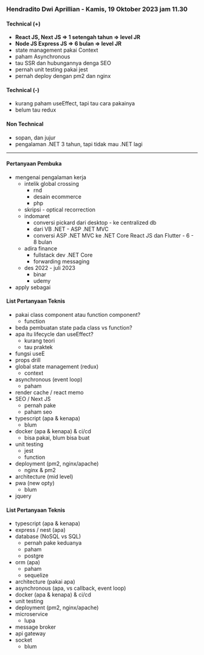 ### Hendradito Dwi Aprillian - Kamis, 19 Oktober 2023 jam 11.30

#### Technical (+) 

- **React JS, Next JS => 1 setengah tahun => level JR**  
- **Node JS Express JS => 6 bulan => level JR**
- state management pakai Context
- paham Asynchronous
- tau SSR dan hubungannya denga SEO
- pernah unit testing pakai jest
- pernah deploy dengan pm2 dan nginx

#### Technical (-)  

- kurang paham useEffect, tapi tau cara pakainya
- belum tau redux

#### Non Technical  

- sopan, dan jujur
- pengalaman .NET 3 tahun, tapi tidak mau .NET lagi

---

#### Pertanyaan Pembuka

- mengenai pengalaman kerja  
	- intelik global crossing
		- rnd
		- desain ecommerce
		- php
	- skripsi - optical recorrection
	- indomaret
		- conversi pickard dari desktop - ke centralized db 
		- dari VB .NET - ASP .NET MVC
		- conversi ASP .NET MVC ke .NET Core React JS dan Flutter - 6 - 8  bulan
	- adira finance
		- fullstack dev .NET Core
		- forwarding messaging
	- des 2022 - juli 2023
		- binar
		- udemy
- apply sebagai


#### List Pertanyaan Teknis

- pakai class component atau function component?
	- function
- beda pembuatan state pada class vs function?  
- apa itu lifecycle dan useEffect?
	- kurang teori
	- tau praktek
- fungsi useE 
- props drill  
- global state management (redux)  
	- context
- asynchronous (event loop)  
	- paham
- render cache / react memo  
- SEO / Next JS  
	- pernah pake
	- paham seo
- typescript (apa & kenapa)  
	- blum
- docker (apa & kenapa) & ci/cd  
	- bisa pakai, blum bisa buat
- unit testing  
	- jest
	- function
- deployment (pm2, nginx/apache)  
	- nginx & pm2
- architecture (mid level)  
- pwa (new opty)
	- blum
- jquery


#### List Pertanyaan Teknis

- typescript (apa & kenapa)
- express / nest (apa)
- database (NoSQL vs SQL)
	- pernah pake keduanya
	- paham
	- postgre
- orm (apa)
	- paham
	- sequelize
- architecture (pakai apa)
- asynchronous (apa, vs callback, event loop)
- docker (apa & kenapa) & ci/cd
- unit testing
- deployment (pm2, nginx/apache)
- microservice
	- lupa
- message broker
- api gateway
- socket
	- blum